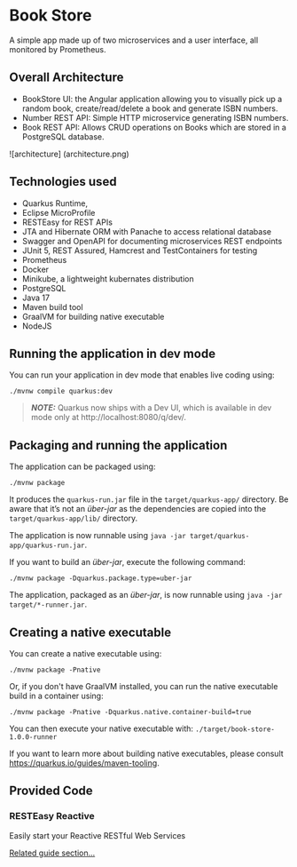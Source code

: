 # Book Store

A simple app made up of two microservices and a user interface, all monitored by Prometheus.

## Overall Architecture

* BookStore UI: the Angular application allowing you to visually pick up a random book, create/read/delete a book and generate ISBN numbers.
* Number REST API: Simple HTTP microservice generating ISBN numbers.
* Book REST API: Allows CRUD operations on Books which are stored in a PostgreSQL database.

![architecture] (architecture.png)

## Technologies used 

* Quarkus Runtime,
* Eclipse MicroProfile
* RESTEasy for REST APIs 
* JTA and Hibernate ORM with Panache to access relational database 
* Swagger and OpenAPI for documenting microservices REST endpoints
* JUnit 5, REST Assured, Hamcrest and TestContainers for testing 
* Prometheus
* Docker 
* Minikube, a lightweight kubernates distribution
* PostgreSQL
* Java 17
* Maven build tool
* GraalVM for building native executable
* NodeJS 

## Running the application in dev mode

You can run your application in dev mode that enables live coding using:
```shell script
./mvnw compile quarkus:dev
```

> **_NOTE:_**  Quarkus now ships with a Dev UI, which is available in dev mode only at http://localhost:8080/q/dev/.

## Packaging and running the application

The application can be packaged using:
```shell script
./mvnw package
```
It produces the `quarkus-run.jar` file in the `target/quarkus-app/` directory.
Be aware that it’s not an _über-jar_ as the dependencies are copied into the `target/quarkus-app/lib/` directory.

The application is now runnable using `java -jar target/quarkus-app/quarkus-run.jar`.

If you want to build an _über-jar_, execute the following command:
```shell script
./mvnw package -Dquarkus.package.type=uber-jar
```

The application, packaged as an _über-jar_, is now runnable using `java -jar target/*-runner.jar`.

## Creating a native executable

You can create a native executable using: 
```shell script
./mvnw package -Pnative
```

Or, if you don't have GraalVM installed, you can run the native executable build in a container using: 
```shell script
./mvnw package -Pnative -Dquarkus.native.container-build=true
```

You can then execute your native executable with: `./target/book-store-1.0.0-runner`

If you want to learn more about building native executables, please consult https://quarkus.io/guides/maven-tooling.

## Provided Code

### RESTEasy Reactive

Easily start your Reactive RESTful Web Services

[Related guide section...](https://quarkus.io/guides/getting-started-reactive#reactive-jax-rs-resources)

